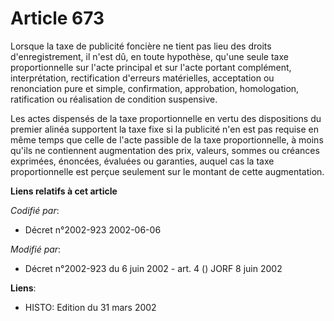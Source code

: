 # Article 673

Lorsque la taxe de publicité foncière ne tient pas lieu des droits d'enregistrement, il n'est dû, en toute hypothèse, qu'une
seule taxe proportionnelle sur l'acte principal et sur l'acte portant complément, interprétation, rectification d'erreurs
matérielles, acceptation ou renonciation pure et simple, confirmation, approbation, homologation, ratification ou réalisation
de condition suspensive.

Les actes dispensés de la taxe proportionnelle en vertu des dispositions du premier alinéa supportent la taxe fixe si la
publicité n'en est pas requise en même temps que celle de l'acte passible de la taxe proportionnelle, à moins qu'ils ne
contiennent augmentation des prix, valeurs, sommes ou créances exprimées, énoncées, évaluées ou garanties, auquel cas la taxe
proportionnelle est perçue seulement sur le montant de cette augmentation.

**Liens relatifs à cet article**

_Codifié par_:

  - Décret n°2002-923 2002-06-06

_Modifié par_:

  - Décret n°2002-923 du 6 juin 2002 - art. 4 () JORF 8 juin 2002

**Liens**:

  - HISTO: Edition du 31 mars 2002
